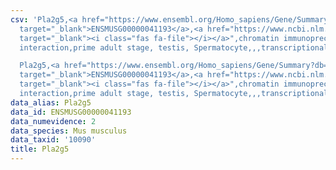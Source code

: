 ```yaml
---
csv: 'Pla2g5,<a href="https://www.ensembl.org/Homo_sapiens/Gene/Summary?db=core;g=ENSMUSG00000041193"
  target="_blank">ENSMUSG00000041193</a>,<a href="https://www.ncbi.nlm.nih.gov/pubmed/25450459"
  target="_blank"><i class="fas fa-file"></i></a>",chromatin immunoprecipitation assay,direct
  interaction,prime adult stage, testis, Spermatocyte,,,transcriptional regulation,

  Pla2g5,<a href="https://www.ensembl.org/Homo_sapiens/Gene/Summary?db=core;g=ENSMUSG00000041193"
  target="_blank">ENSMUSG00000041193</a>,<a href="https://www.ncbi.nlm.nih.gov/pubmed/25450459"
  target="_blank"><i class="fas fa-file"></i></a>",chromatin immunoprecipitation assay,direct
  interaction,prime adult stage, testis, Spermatocyte,,,transcriptional regulation,'
data_alias: Pla2g5
data_id: ENSMUSG00000041193
data_numevidence: 2
data_species: Mus musculus
data_taxid: '10090'
title: Pla2g5
---
```

